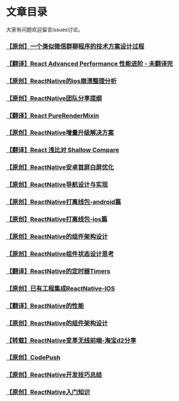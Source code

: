 # 文章目录

大家有问题欢迎留言issues讨论。

### [【原创】一个类似微信群聊程序的技术方案设计过程](https://github.com/cnsnake11/blog/blob/master/%E5%85%B6%E5%AE%83/%E4%B8%80%E4%B8%AA%E7%B1%BB%E4%BC%BC%E5%BE%AE%E4%BF%A1%E7%BE%A4%E8%81%8A%E7%A8%8B%E5%BA%8F%E7%9A%84%E6%8A%80%E6%9C%AF%E6%96%B9%E6%A1%88%E8%AE%BE%E8%AE%A1%E8%BF%87%E7%A8%8B.md)

### [【翻译】React Advanced Performance 性能进阶 - 未翻译完](https://github.com/cnsnake11/blog/blob/master/ReactNative%E7%BF%BB%E8%AF%91/React%20Advanced%20Performance.md)

### [【原创】ReactNative的ios崩溃整理分析](https://github.com/cnsnake11/blog/blob/master/ReactNative%E5%BC%80%E5%8F%91%E6%8C%87%E5%AF%BC/ReactNative%E7%9A%84ios%E5%B4%A9%E6%BA%83%E6%95%B4%E7%90%86%E5%88%86%E6%9E%90.md)

### [【原创】ReactNative团队分享提纲](https://github.com/cnsnake11/blog/blob/master/ReactNative%E5%BC%80%E5%8F%91%E6%8C%87%E5%AF%BC/ReactNative%E5%88%86%E4%BA%AB.md)

### [【翻译】React PureRenderMixin](https://github.com/cnsnake11/blog/blob/master/ReactNative%E7%BF%BB%E8%AF%91/React%20PureRenderMixin.md)

### [【原创】ReactNative增量升级解决方案](https://github.com/cnsnake11/blog/blob/master/ReactNative%E5%BC%80%E5%8F%91%E6%8C%87%E5%AF%BC/ReactNative%E5%A2%9E%E9%87%8F%E5%8D%87%E7%BA%A7%E6%96%B9%E6%A1%88.md)

### [【翻译】React 浅比对 Shallow Compare](https://github.com/cnsnake11/blog/blob/master/ReactNative%E7%BF%BB%E8%AF%91/React%20Shallow%20Compare.md)

### [【原创】ReactNative安卓首屏白屏优化](https://github.com/cnsnake11/blog/blob/master/ReactNative%E5%BC%80%E5%8F%91%E6%8C%87%E5%AF%BC/ReactNative%E5%AE%89%E5%8D%93%E9%A6%96%E5%B1%8F%E7%99%BD%E5%B1%8F%E4%BC%98%E5%8C%96.md)

### [【原创】ReactNative导航设计与实现](https://github.com/cnsnake11/blog/blob/master/ReactNative%E5%BC%80%E5%8F%91%E6%8C%87%E5%AF%BC/ReactNative%E5%AF%BC%E8%88%AA%E8%AE%BE%E8%AE%A1%E4%B8%8E%E5%AE%9E%E7%8E%B0.md)

### [【原创】ReactNative打离线包-android篇](https://github.com/cnsnake11/blog/blob/master/ReactNative%E5%BC%80%E5%8F%91%E6%8C%87%E5%AF%BC/ReactNative%E6%89%93%E7%A6%BB%E7%BA%BF%E5%8C%85-android%E7%AF%87.md)

### [【原创】ReactNative打离线包-ios篇](https://github.com/cnsnake11/blog/blob/master/ReactNative%E5%BC%80%E5%8F%91%E6%8C%87%E5%AF%BC/ReactNative%E6%89%93%E7%A6%BB%E7%BA%BF%E5%8C%85-ios%E7%AF%87.md)

### [【原创】ReactNative的组件架构设计](https://github.com/cnsnake11/blog/blob/master/ReactNative%E5%BC%80%E5%8F%91%E6%8C%87%E5%AF%BC/ReactNative%E7%9A%84%E6%9E%B6%E6%9E%84%E8%AE%BE%E8%AE%A1.md)

### [【原创】ReactNative组件状态设计思考](https://github.com/cnsnake11/blog/blob/master/ReactNative%E5%BC%80%E5%8F%91%E6%8C%87%E5%AF%BC/ReactNative%E7%BB%84%E4%BB%B6%E7%8A%B6%E6%80%81%E8%AE%BE%E8%AE%A1%E6%80%9D%E8%80%83.md)

### [【翻译】ReactNative的定时器Timers](https://github.com/cnsnake11/blog/blob/master/ReactNative%E7%BF%BB%E8%AF%91/react-native%E7%9A%84%E5%AE%9A%E6%97%B6%E5%99%A8.md)

### [【原创】已有工程集成ReactNative-IOS](https://github.com/cnsnake11/blog/blob/master/ReactNative%E5%BC%80%E5%8F%91%E6%8C%87%E5%AF%BC/%E5%B7%B2%E6%9C%89%E5%B7%A5%E7%A8%8B%E9%9B%86%E6%88%90ReactNaitve-IOS.md)

### [【翻译】ReactNative的性能](https://github.com/cnsnake11/blog/blob/master/ReactNative%E7%BF%BB%E8%AF%91/react-native%E7%9A%84%E6%80%A7%E8%83%BD.md)

### [【原创】ReactNative的组件架构设计](https://github.com/cnsnake11/blog/blob/master/ReactNative%E5%BC%80%E5%8F%91%E6%8C%87%E5%AF%BC/ReactNative%E7%9A%84%E6%9E%B6%E6%9E%84%E8%AE%BE%E8%AE%A1.md)

### [【转载】ReactNative变革无线前端-淘宝d2分享](https://github.com/cnsnake11/blog/blob/master/ReactNative%E5%BC%80%E5%8F%91%E6%8C%87%E5%AF%BC/%E6%B7%98%E5%AE%9Dd2%E5%88%86%E4%BA%AB-ReactNative%E5%8F%98%E9%9D%A9%E6%97%A0%E7%BA%BF%E5%89%8D%E7%AB%AF.md)

### [【原创】CodePush](https://github.com/cnsnake11/blog/blob/master/ReactNative%E5%BC%80%E5%8F%91%E6%8C%87%E5%AF%BC/CodePush.md)

### [【原创】ReactNative开发技巧总结](https://github.com/cnsnake11/blog/blob/master/ReactNative%E5%BC%80%E5%8F%91%E6%8C%87%E5%AF%BC/ReactNative%E5%BC%80%E5%8F%91%E6%8A%80%E5%B7%A7%E6%80%BB%E7%BB%93.md)

### [【原创】ReactNative入门知识](https://github.com/cnsnake11/blog/blob/master/ReactNative%E5%BC%80%E5%8F%91%E6%8C%87%E5%AF%BC/ReactNative%E5%85%A5%E9%97%A8%E7%9F%A5%E8%AF%86.md)





